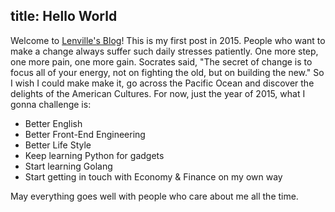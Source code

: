 title: Hello World
---
Welcome to [Lenville's Blog](http://blog.lenville.com/)! This is my first post in 2015. People who want to make a change always suffer such daily stresses patiently. One more step, one more pain, one more gain. Socrates said, "The secret of change is to focus all of your energy, not on fighting the old, but on building the new." So I wish I could make make it, go across the Pacific Ocean and discover the delights of the American Cultures. For now, just the year of 2015, what I gonna challenge is:

 - Better English
 - Better Front-End Engineering
 - Better Life Style
 - Keep learning Python for gadgets
 - Start learning Golang
 - Start getting in touch with Economy & Finance on my own way

May everything goes well with people who care about me all the time.